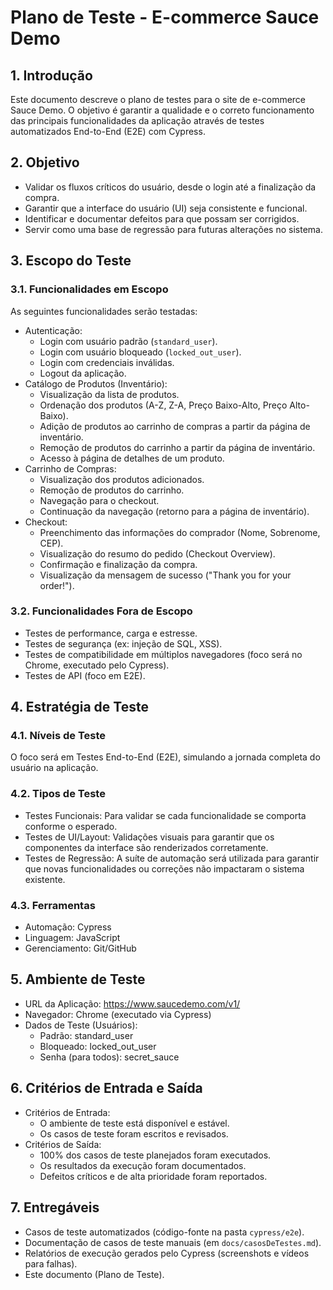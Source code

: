 # Plano de Teste - E-commerce Sauce Demo

## 1. Introdução

Este documento descreve o plano de testes para o site de e-commerce Sauce Demo. O objetivo é garantir a qualidade e o correto funcionamento das principais funcionalidades da aplicação através de testes automatizados End-to-End (E2E) com Cypress.

## 2. Objetivo

- Validar os fluxos críticos do usuário, desde o login até a finalização da compra.
- Garantir que a interface do usuário (UI) seja consistente e funcional.
- Identificar e documentar defeitos para que possam ser corrigidos.
- Servir como uma base de regressão para futuras alterações no sistema.

## 3. Escopo do Teste

### 3.1. Funcionalidades em Escopo

As seguintes funcionalidades serão testadas:

- Autenticação:
  - Login com usuário padrão (`standard_user`).
  - Login com usuário bloqueado (`locked_out_user`).
  - Login com credenciais inválidas.
  - Logout da aplicação.
- Catálogo de Produtos (Inventário):
  - Visualização da lista de produtos.
  - Ordenação dos produtos (A-Z, Z-A, Preço Baixo-Alto, Preço Alto-Baixo).
  - Adição de produtos ao carrinho de compras a partir da página de inventário.
  - Remoção de produtos do carrinho a partir da página de inventário.
  - Acesso à página de detalhes de um produto.
- Carrinho de Compras:
  - Visualização dos produtos adicionados.
  - Remoção de produtos do carrinho.
  - Navegação para o checkout.
  - Continuação da navegação (retorno para a página de inventário).
- Checkout:
  - Preenchimento das informações do comprador (Nome, Sobrenome, CEP).
  - Visualização do resumo do pedido (Checkout Overview).
  - Confirmação e finalização da compra.
  - Visualização da mensagem de sucesso ("Thank you for your order!").

### 3.2. Funcionalidades Fora de Escopo

- Testes de performance, carga e estresse.
- Testes de segurança (ex: injeção de SQL, XSS).
- Testes de compatibilidade em múltiplos navegadores (foco será no Chrome, executado pelo Cypress).
- Testes de API (foco em E2E).

## 4. Estratégia de Teste

### 4.1. Níveis de Teste

O foco será em Testes End-to-End (E2E), simulando a jornada completa do usuário na aplicação.

### 4.2. Tipos de Teste

- Testes Funcionais: Para validar se cada funcionalidade se comporta conforme o esperado.
- Testes de UI/Layout: Validações visuais para garantir que os componentes da interface são renderizados corretamente.
- Testes de Regressão: A suíte de automação será utilizada para garantir que novas funcionalidades ou correções não impactaram o sistema existente.

### 4.3. Ferramentas

- Automação: Cypress
- Linguagem: JavaScript
- Gerenciamento: Git/GitHub

## 5. Ambiente de Teste

- URL da Aplicação: https://www.saucedemo.com/v1/
- Navegador: Chrome (executado via Cypress)
- Dados de Teste (Usuários):
  - Padrão: standard_user
  - Bloqueado: locked_out_user
  - Senha (para todos): secret_sauce

## 6. Critérios de Entrada e Saída

- Critérios de Entrada:
  - O ambiente de teste está disponível e estável.
  - Os casos de teste foram escritos e revisados.
- Critérios de Saída:
  - 100% dos casos de teste planejados foram executados.
  - Os resultados da execução foram documentados.
  - Defeitos críticos e de alta prioridade foram reportados.

## 7. Entregáveis

- Casos de teste automatizados (código-fonte na pasta `cypress/e2e`).
- Documentação de casos de teste manuais (em `docs/casosDeTestes.md`).
- Relatórios de execução gerados pelo Cypress (screenshots e vídeos para falhas).
- Este documento (Plano de Teste).
